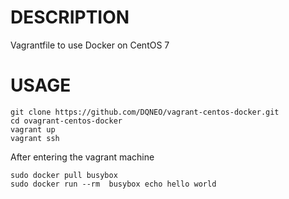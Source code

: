 # DESCRIPTION

Vagrantfile to use Docker on CentOS 7

# USAGE

```
git clone https://github.com/DQNEO/vagrant-centos-docker.git
cd ovagrant-centos-docker
vagrant up
vagrant ssh
```

After entering the vagrant machine

```
sudo docker pull busybox
sudo docker run --rm  busybox echo hello world
```
